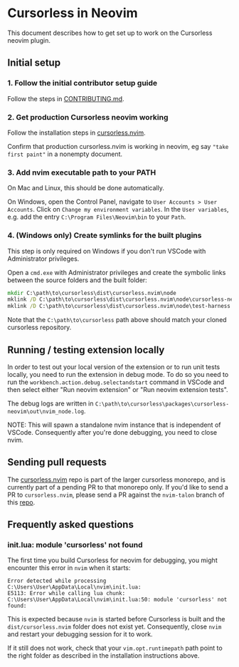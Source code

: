 # Cursorless in Neovim

This document describes how to get set up to work on the Cursorless neovim plugin.

## Initial setup

### 1. Follow the initial contributor setup guide

Follow the steps in [CONTRIBUTING.md](./CONTRIBUTING.md#initial-setup).

### 2. Get production Cursorless neovim working

Follow the installation steps in [cursorless.nvim](https://github.com/hands-free-vim/cursorless.nvim/tree/main#prerequisites).

Confirm that production cursorless.nvim is working in neovim, eg say `"take first paint"` in a nonempty document.

### 3. Add nvim executable path to your PATH

On Mac and Linux, this should be done automatically.

On Windows, open the Control Panel, navigate to `User Accounts > User Accounts`. Click on `Change my environment variables`. In the `User variables`, e.g. add the entry `C:\Program Files\Neovim\bin` to your `Path`.

### 4. (Windows only) Create symlinks for the built plugins

This step is only required on Windows if you don't run VSCode with Administrator privileges.

Open a `cmd.exe` with Administrator privileges and create the symbolic links between the source folders and the built folder:

```bat
mkdir C:\path\to\cursorless\dist\cursorless.nvim\node
mklink /D C:\path\to\cursorless\dist\cursorless.nvim\node\cursorless-neovim C:\path\to\cursorless\packages\cursorless-neovim
mklink /D C:\path\to\cursorless\dist\cursorless.nvim\node\test-harness C:\path\to\cursorless\packages\test-harness
```

Note that the `C:\path\to\cursorless` path above should match your cloned cursorless repository.

## Running / testing extension locally

In order to test out your local version of the extension or to run unit tests locally, you need to run the extension in debug mode. To do so you need to run the `workbench.action.debug.selectandstart` command in VSCode and then select either "Run neovim extension" or "Run neovim extension tests".

The debug logs are written in `C:\path\to\cursorless\packages\cursorless-neovim\out\nvim_node.log`.

NOTE: This will spawn a standalone nvim instance that is independent of VSCode. Consequently after you're done debugging, you need to close nvim.

## Sending pull requests

The [cursorless.nvim](https://github.com/hands-free-vim/cursorless.nvim) repo is part of the larger cursorless monorepo, and is currently part of a pending PR to that monorepo only. If you'd like to send a PR to `cursorless.nvim`, please send a PR against the `nvim-talon` branch of this [repo](https://github.com/saidelike/cursorless).

## Frequently asked questions

### init.lua: module 'cursorless' not found

The first time you build Cursorless for neovim for debugging, you might encounter this error in `nvim` when it starts:

```
Error detected while processing C:\Users\User\AppData\Local\nvim\init.lua:
E5113: Error while calling lua chunk: C:\Users\User\AppData\Local\nvim\init.lua:50: module 'cursorless' not found:
```

This is expected because `nvim` is started before Cursorless is built and the `dist/cursorless.nvim` folder does not exist yet. Consequently, close `nvim` and restart your debugging session for it to work.

If it still does not work, check that your `vim.opt.runtimepath` path point to the right folder as described in the installation instructions above.
